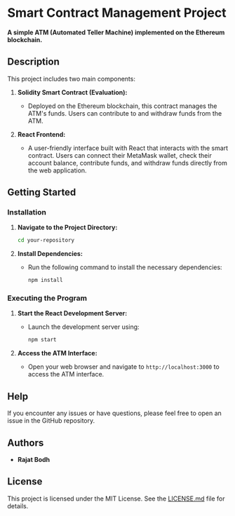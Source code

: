 # Smart Contract Management Project

**A simple ATM (Automated Teller Machine) implemented on the Ethereum blockchain.**

## Description

This project includes two main components:

1. **Solidity Smart Contract (Evaluation):**
   - Deployed on the Ethereum blockchain, this contract manages the ATM's funds. Users can contribute to and withdraw funds from the ATM.

2. **React Frontend:**
   - A user-friendly interface built with React that interacts with the smart contract. Users can connect their MetaMask wallet, check their account balance, contribute funds, and withdraw funds directly from the web application.

## Getting Started

### Installation

1. **Navigate to the Project Directory:**
   ```bash
   cd your-repository
   ```

2. **Install Dependencies:**
   - Run the following command to install the necessary dependencies:
     ```bash
     npm install
     ```

### Executing the Program

1. **Start the React Development Server:**
   - Launch the development server using:
     ```bash
     npm start
     ```

2. **Access the ATM Interface:**
   - Open your web browser and navigate to `http://localhost:3000` to access the ATM interface.

## Help

If you encounter any issues or have questions, please feel free to open an issue in the GitHub repository.

## Authors

- **Rajat Bodh**

## License

This project is licensed under the MIT License. See the [LICENSE.md](LICENSE.md) file for details.
